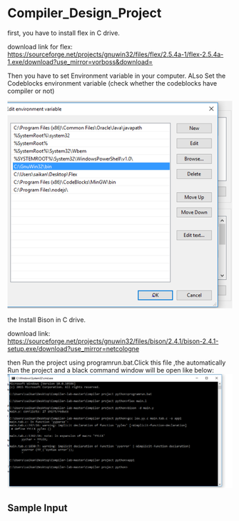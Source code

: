 # Compiler_Design_Project
first, you have to install flex in  C drive.

download link for flex: https://sourceforge.net/projects/gnuwin32/files/flex/2.5.4a-1/flex-2.5.4a-1.exe/download?use_mirror=vorboss&download=

Then you have to set Environment variable in your computer. ALso Set the Codeblocks environment variable (check whether the codeblocks have compiler or not)

![Image](images/Capture.PNG)

the Install Bison in C drive.

download link: https://sourceforge.net/projects/gnuwin32/files/bison/2.4.1/bison-2.4.1-setup.exe/download?use_mirror=netcologne

then Run the project using programrun.bat.Click this file ,the automatically Run the project and a black command window will be open like below:
![Image](images/Capture2.PNG)

## Sample Input




 






 
